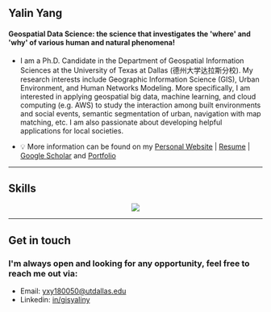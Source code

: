 ## **Yalin Yang**
#### Geospatial Data Science: the science that investigates the 'where' and 'why' of various human and natural phenomena!

+ I am a Ph.D. Candidate in the Department of Geospatial Information Sciences at the University of Texas at Dallas (德州大学达拉斯分校). My research interests include Geographic Information Science (GIS), Urban Environment, and Human Networks Modeling. More specifically, I am interested in applying geospatial big data, machine learning, and cloud computing (e.g. AWS) to study the interaction among built environments and social events, semantic segmentation of urban, navigation with map matching, etc. I am also passionate about developing helpful applications for local societies.

+ 💡 More information can be found on my [Personal Website](https://gisyaliny.github.io/) | [Resume](https://drive.google.com/file/d/1kBpkzop2oIpSJ4uQrgDGRznApmw__EDJ/view?usp=sharing) | [Google Scholar](https://scholar.google.com/citations?hl=en&user=wdkZhlwAAAAJ) and <a href = "https://gisyaliny.github.io/projects/" target = "_blank">Portfolio </a>

---

## **Skills**
<p align="center">
  <a href="https://skillicons.dev">
    <img src="https://skillicons.dev/icons?i=git,python,js,qt,r,docker,vim" />
  </a>
</p>

---

## Get in touch
### **I'm always open and looking for any opportunity, feel free to reach me out via:<br />**
- Email: [yxy180050@utdallas.edu](mailto:yxy180050@utdallas.edu)<br />
- Linkedin: [in/gisyaliny](https://www.linkedin.com/in/gisyaliny/) <br />
